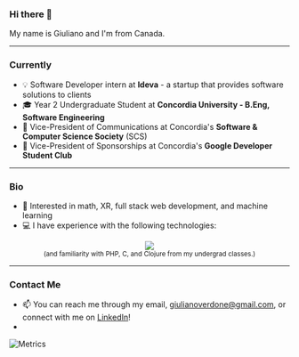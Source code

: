### Hi there 👋

My name is Giuliano and I'm from Canada.

<hr>

### Currently

- 💡 Software Developer intern at **Ideva** - a startup that provides software solutions to clients
- 🎓 Year 2 Undergraduate Student at **Concordia University - B.Eng, Software Engineering**
- 📰 Vice-President of Communications at Concordia's **Software & Computer Science Society** (SCS)
- 🤝 Vice-President of Sponsorships at Concordia's **Google Developer Student Club** 

<hr>

### Bio
- 🧠 Interested in math, XR, full stack web development, and machine learning
- 💻 I have experience with the following technologies:
<p align="center">
  <a href="Skill_Icons - Java, Javascript, React, Node.js, Express.js, Python, PostgreSQL, Linux">
    <img src="https://skillicons.dev/icons?i=java,javascript,react,nodejs,express,python,postgres,linux" />
  </a>
  <br/>
  <small>(and familiarity with PHP, C, and Clojure from my undergrad classes.)</small>
</p>

<hr>

### Contact Me
- 📫 You can reach me through my email, giulianoverdone@gmail.com, or connect with me on [LinkedIn](https://www.linkedin.com/in/giuliano-verdone-33186921b/)!
- 
![Metrics](https://metrics.lecoq.io/Verdone?template=classic&leetcode=1&languages=1&followup=1&base=header%2C%20activity%2C%20community%2C%20repositories%2C%20metadata&base.indepth=false&base.hireable=false&base.skip=false&languages=false&languages.limit=8&languages.threshold=0%25&languages.other=false&languages.colors=github&languages.sections=most-used&languages.indepth=false&languages.analysis.timeout=15&languages.analysis.timeout.repositories=7.5&languages.categories=markup%2C%20programming&languages.recent.categories=markup%2C%20programming&languages.recent.load=300&languages.recent.days=14&followup=false&followup.sections=repositories&followup.indepth=false&followup.archived=true&leetcode=false&leetcode.user=giulianoverdone&leetcode.sections=solved&leetcode.limit.skills=10&leetcode.limit.recent=2&config.timezone=America%2FToronto)
